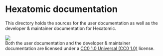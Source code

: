 # Hexatomic documentation

This directory holds the sources for the user documentation as well as the developer & maintainer documentation for Hexatomic.

![](https://img.shields.io/badge/CC0-1.0%20Universal-yellowgreen?logo=creative-commons)  
Both the user documentation and the developer & maintainer documentation are licensed under a [CC0 1.0 Universal (CC0 1.0)](https://creativecommons.org/publicdomain/zero/1.0/legalcode) license.